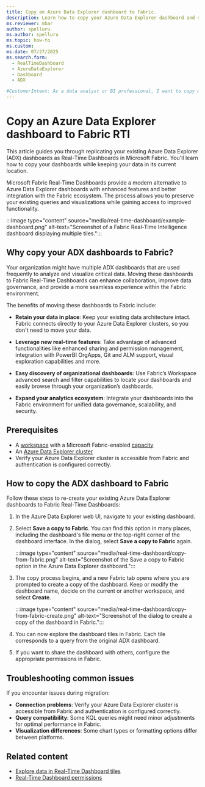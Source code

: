 ```yaml
---
title: Copy an Azure Data Explorer dashboard to Fabric.
description: Learn how to copy your Azure Data Explorer dashboard and save it as a Fabric Real-Time Dashboards while keeping your data in place.
ms.reviewer: mbar
author: spelluru
ms.author: spelluru
ms.topic: how-to
ms.custom:
ms.date: 07/27/2025
ms.search.form: 
  - RealTimeDashboard
  - AzureDataExplorer
  - Dashboard
  - ADX

#CustomerIntent: As a data analyst or BI professional, I want to copy my existing Azure Data Explorer dashboards to Fabric Real-Time Dashboards so that I can leverage Fabric's enhanced features while keeping my data in place.
---
```


# Copy an Azure Data Explorer dashboard to Fabric RTI

This article guides you through replicating your existing Azure Data Explorer (ADX) dashboards as Real-Time Dashboards in Microsoft Fabric. You'll learn how to copy your dashboards while keeping your data in its current location.

Microsoft Fabric Real-Time Dashboards provide a modern alternative to Azure Data Explorer dashboards with enhanced features and better integration with the Fabric ecosystem. The process allows you to preserve your existing queries and visualizations while gaining access to improved functionality.

:::image type="content" source="media/real-time-dashboard/example-dashboard.png" alt-text="Screenshot of a Fabric Real-Time Intelligence dashboard displaying multiple tiles.":::

## Why copy your ADX dashboards to Fabric?

Your organization might have multiple ADX dashboards that are used frequently to analyze and visualize critical data. Moving these dashboards to Fabric Real-Time Dashboards can enhance collaboration, improve data governance, and provide a more seamless experience within the Fabric environment.

The benefits of moving these dashboards to Fabric include:

* **Retain your data in place**: Keep your existing data architecture intact. Fabric connects directly to your Azure Data Explorer clusters, so you don't need to move your data.

* **Leverage new real-time features**: Take advantage of advanced functionalities like enhanced sharing and permission management, integration with PowerBI OrgApps, Git and ALM support, visual exploration capabilities and more.

* **Easy discovery of organizational dashboards**: Use Fabric’s Workspace advanced search and filter capabilities to locate your dashboards and easily browse through your organization’s dashboards.

* **Expand your analytics ecosystem**: Integrate your dashboards into the Fabric environment for unified data governance, scalability, and security.

## Prerequisites

* A [workspace](../fundamentals/create-workspaces.md) with a Microsoft Fabric-enabled [capacity](../enterprise/licenses.md#capacity)
* An [Azure Data Explorer cluster](/azure/data-explorer/create-cluster-database-portal)
* Verify your Azure Data Explorer cluster is accessible from Fabric and authentication is configured correctly.

## How to copy the ADX dashboard to Fabric

Follow these steps to re-create your existing Azure Data Explorer dashboards to Fabric Real-Time Dashboards:

1. In the Azure Data Explorer web UI, navigate to your existing dashboard.

1. Select **Save a copy to Fabric**. You can find this option in many places, including the dashboard's file menu or the top-right corner of the dashboard interface. In the dialog, select **Save a copy to Fabric** again.

    :::image type="content" source="media/real-time-dashboard/copy-from-fabric.png" alt-text="Screenshot of the Save a copy to Fabric option in the Azure Data Explorer dashboard.":::

1. The copy process begins, and a new Fabric tab opens where you are prompted to create a copy of the dashboard. Keep or modify the dashboard name, decide on the current or another workspace, and select **Create**.

    :::image type="content" source="media/real-time-dashboard/copy-from-fabric-create.png" alt-text="Screenshot of the dialog to create a copy of the dashboard in Fabric.":::

1. You can now explore the dashboard tiles in Fabric. Each tile corresponds to a query from the original ADX dashboard.

1. If you want to share the dashboard with others, configure the appropriate permissions in Fabric. 

## Troubleshooting common issues

If you encounter issues during migration:

- **Connection problems**: Verify your Azure Data Explorer cluster is accessible from Fabric and authentication is configured correctly.
- **Query compatibility**: Some KQL queries might need minor adjustments for optimal performance in Fabric.
- **Visualization differences**: Some chart types or formatting options differ between platforms.

## Related content

- [Explore data in Real-Time Dashboard tiles](dashboard-explore-data.md)
- [Real-Time Dashboard permissions](dashboard-permissions.md)
